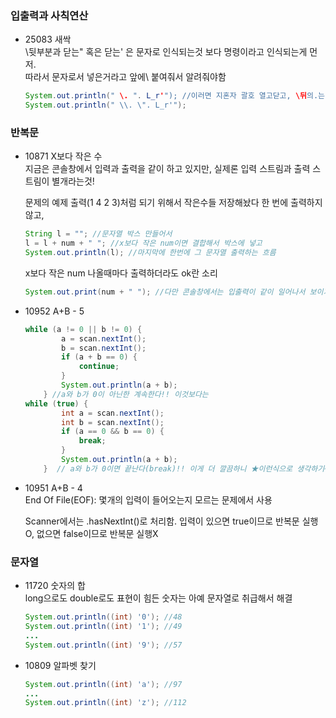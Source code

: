 ### 입출력과 사칙연산
- 25083 새싹  
  \뒷부분과 닫는" 혹은 닫는' 은 문자로 인식되는것 보다 명령이라고 인식되는게 먼저.  
  따라서 문자로서 넣은거라고 앞에\ 붙여줘서 알려줘야함  
  ```java  
  System.out.println(" \. ". L_r'"); //이러면 지혼자 괄호 열고닫고, \뒤의.는 뭔가요 물어봐삿고 난리
  System.out.println(" \\. \". L_r'");  
  ```  
  
### 반복문  
- 10871 X보다 작은 수  
  지금은 콘솔창에서 입력과 출력을 같이 하고 있지만, 실제론 입력 스트림과 출력 스트림이 별개라는것!  
  
  
  문제의 예제 출력(1 4 2 3)처럼 되기 위해서 작은수들 저장해놨다 한 번에 출력하지 않고,
  ```java  
  String l = ""; //문자열 박스 만들어서  
  l = l + num + " "; //x보다 작은 num이면 결합해서 박스에 넣고  
  System.out.println(l); //마지막에 한번에 그 문자열 출력하는 흐름  
  ```  
  x보다 작은 num 나올때마다 출력하더라도 ok란 소리   
  ```java  
  System.out.print(num + " "); //다만 콘솔창에서는 입출력이 같이 일어나서 보이기에는 예제출력과 안 같음  
  ```
- 10952 A+B - 5  
    ```java  
  while (a != 0 || b != 0) {
			a = scan.nextInt();
			b = scan.nextInt();
			if (a + b == 0) {
				continue;
			}
			System.out.println(a + b);
		} //a와 b가 0이 아닌한 계속한다!! 이것보다는
  while (true) {      
			int a = scan.nextInt();
			int b = scan.nextInt();
			if (a == 0 && b == 0) {
				break;
			}
			System.out.println(a + b);
		}  // a와 b가 0이면 끝난다(break)!! 이게 더 깔끔하니 ★이런식으로 생각하기~!!
    ```
- 10951 A+B - 4  
  End Of File(EOF): 몇개의 입력이 들어오는지 모르는 문제에서 사용  
  
  Scanner에서는 .hasNextInt()로 처리함. 입력이 있으면 true이므로 반복문 실행O, 없으면 false이므로 반복문 실행X
    
    
### 문자열
- 11720 숫자의 합  
  long으로도 double로도 표현이 힘든 숫자는 아예 문자열로 취급해서 해결
  ```java
  System.out.println((int) '0'); //48  
  System.out.println((int) '1'); //49  
  ...
  System.out.println((int) '9'); //57  
  ```  
- 10809 알파벳 찾기  
  ```java  
  System.out.println((int) 'a'); //97  
  ...
  System.out.println((int) 'z'); //112  
  ```
